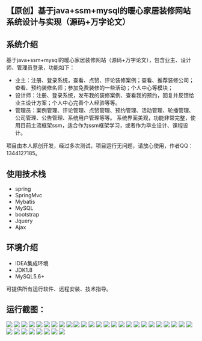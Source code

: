 ## 【原创】基于java+ssm+mysql的暖心家居装修网站系统设计与实现（源码+万字论文）

## 系统介绍

基于java+ssm+mysql的暖心家居装修网站（源码+万字论文），包含业主、设计师、管理员登录，功能如下：
- 业主：注册、登录系统，查看、点赞、评论装修案例；查看、推荐装修公司；查看、预约装修名师；参加免费装修的一些活动；个人中心等模块；
- 设计师：注册、登录系统，发布我的装修案例、查看我的预约，回复并反馈给业主设计方案；个人中心完善个人经验等等。
- 管理员：案例管理、评论管理、点赞管理、预约管理、活动管理、轮播管理、公司管理、公告管理、系统用户管理等等。
系统界面美观，功能非常完整，使用目前主流框架ssm，适合作为ssm框架学习，或者作为毕业设计、课程设计。

项目由本人原创开发，经过多次测试，项目运行无问题，请放心使用，作者QQ：1344127185。

## 使用技术栈

- spring
- SpringMvc
- Mybatis
- MySQL
- bootstrap
- Jquery
- Ajax

## 环境介绍

- IDEA集成环境
- JDK1.8
- MySQL5.6+

可提供所有运行软件、远程安装、技术指导。

## 运行截图：
![](https://github.com/itcoderyhl/homeDecoration/blob/main/images/1.png)
![](https://github.com/itcoderyhl/homeDecoration/blob/main/images/2.png)
![](https://github.com/itcoderyhl/homeDecoration/blob/main/images/3.png)
![](https://github.com/itcoderyhl/homeDecoration/blob/main/images/4.png)
![](https://github.com/itcoderyhl/homeDecoration/blob/main/images/5.png)
![](https://github.com/itcoderyhl/homeDecoration/blob/main/images/6.png)
![](https://github.com/itcoderyhl/homeDecoration/blob/main/images/7.png)
![](https://github.com/itcoderyhl/homeDecoration/blob/main/images/8.png)
![](https://github.com/itcoderyhl/homeDecoration/blob/main/images/9.png)
![](https://github.com/itcoderyhl/homeDecoration/blob/main/images/10.png)
![](https://github.com/itcoderyhl/homeDecoration/blob/main/images/11.png)
![](https://github.com/itcoderyhl/homeDecoration/blob/main/images/12.png)
![](https://github.com/itcoderyhl/homeDecoration/blob/main/images/13.png)
![](https://github.com/itcoderyhl/homeDecoration/blob/main/images/14.png)
![](https://github.com/itcoderyhl/homeDecoration/blob/main/images/15.png)
![](https://github.com/itcoderyhl/homeDecoration/blob/main/images/16.png)
![](https://github.com/itcoderyhl/homeDecoration/blob/main/images/17.png)
![](https://github.com/itcoderyhl/homeDecoration/blob/main/images/18.png)
![](https://github.com/itcoderyhl/homeDecoration/blob/main/images/19.png)
![](https://github.com/itcoderyhl/homeDecoration/blob/main/images/20.png)
![](https://github.com/itcoderyhl/homeDecoration/blob/main/images/21.png)
![](https://github.com/itcoderyhl/homeDecoration/blob/main/images/22.png)
![](https://github.com/itcoderyhl/homeDecoration/blob/main/images/24.png)
![](https://github.com/itcoderyhl/homeDecoration/blob/main/images/25.png)
![](https://github.com/itcoderyhl/homeDecoration/blob/main/images/26.png)
![](https://github.com/itcoderyhl/homeDecoration/blob/main/images/27.png)
![](https://github.com/itcoderyhl/homeDecoration/blob/main/images/28.png)
![](https://github.com/itcoderyhl/homeDecoration/blob/main/images/29.png)
![](https://github.com/itcoderyhl/homeDecoration/blob/main/images/30.png)
![](https://github.com/itcoderyhl/homeDecoration/blob/main/images/31.png)
![](https://github.com/itcoderyhl/homeDecoration/blob/main/images/32.png)
![](https://github.com/itcoderyhl/homeDecoration/blob/main/images/33.png)
![](https://github.com/itcoderyhl/homeDecoration/blob/main/images/34.png)


